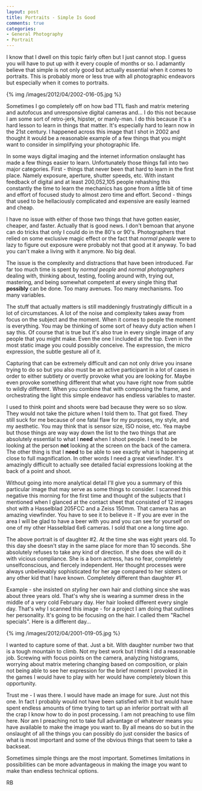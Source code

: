 ```yaml
---
layout: post
title: Portraits - Simple Is Good
comments: true
categories:
- General Photography
- Portrait
---
```

I know that I dwell on this topic fairly often but I just cannot stop. I guess you will have to put up with it every couple of months or so. I adamantly believe that simple is not only good but actually essential when it comes to portraits. This is probably more or less true with all photographic endeavors but especially when it comes to portraits.

{% img /images/2012/04/2002-016-05.jpg %}

Sometimes I go completely off on how bad TTL flash and matrix metering and autofocus and unresponsive digital cameras and… I do this not because I am some sort of retro-jerk, hipster, or manly-man. I do this because it's a hard lesson to learn in things that matter. It's especially hard to learn now in the 21st century. I happened across this image that I shot in 2002 and thought it would be a reasonable example of a few things that you might want to consider in simplifying your photographic life.

<!--more-->

In some ways digital imaging and the internet information onslaught has made a few things easier to learn. Unfortunately those things fall into two major categories. First - things that never been that hard to learn in the first place. Namely exposure, aperture, shutter speeds, etc. With instant feedback of digital and at least 200,052,105 people rehashing this constantly the time to learn the mechanics has gone from a little bit of time and effort of focused study to almost zero time and effort. Second - things that used to be hellaciously complicated and expensive are easily learned and cheap.

I have no issue with either of those two things that have gotten easier, cheaper, and faster. Actually that is good news. I don't bemoan that anyone can do tricks that only I could do in the 80's or 90's. Photographers that relied on some exclusive magic effect or the fact that *normal people* were to lazy to figure out exposure were probably not that good at it anyway. To bad you can't make a living with it anymore. No big deal.

The issue is the complexity and distractions that have been introduced. Far far too much time is spent by *normal people* and *normal photographers* dealing with, thinking about, testing, fooling around with, trying out, mastering, and being somewhat competent at every single thing that **possibly** can be done. Too many avenues. Too many mechanisms. Too many variables.

The stuff that actually matters is still maddeningly frustratingly difficult in a lot of circumstances. A lot of the noise and complexity takes away from focus on the subject and the moment. When it comes to people the moment is everything. You may be thinking of some sort of heavy duty action when I say this. Of course that is true but it's also true in every single image of any people that you might make. Even the one I included at the top. Even in the most static image you could possibly conceive. The expression, the micro expression, the subtle gesture all of it. 

Capturing that can be extremely difficult and can not only drive you insane trying to do so but you also must be an active participant in a lot of cases in order to either subtlety or overtly provoke what you are looking for. Maybe even provoke something different that what you have right now from subtle to wildly different. When you combine that with composing the frame, and orchestrating the light this simple endeavor has endless variables to master.

I used to think point and shoots were bad because they were so so slow. They would not take the picture when I told them to. That got fixed. They still suck for me because of one fatal flaw for my purposes, my style, and my aesthetic. You may think that is sensor size, ISO noise, etc. Yea maybe but those things are way way down the list to the two things that are absolutely essential to what I **need** when I shoot people. I need to be looking at the person **not** looking at the screen on the back of the camera. The other thing is that I **need** to be able to see exactly what is happening at close to full magnification. In other words I need a great viewfinder. It's amazingly difficult to actually see detailed facial expressions looking at the back of a point and shoot.

Without going into more analytical detail I'll give you a summary of this particular image that may serve as some things to consider. I scanned this negative this morning for the first time and thought of the subjects that I mentioned when I glanced at the contact sheet that consisted of 12 images shot with a Hasselblad 205FCC and a Zeiss 150mm. That camera has an amazing viewfinder. You have to see it to believe it - If you are ever in the area I will be glad to have a beer with you and you can see for yourself on one of my other Hasselblad 6x6 cameras. I sold that one a long time ago.

The above portrait is of daughter #2. At the time she was eight years old. To this day she doesn't stay in the same place for more than 10 seconds. She absolutely refuses to take any kind of direction. If she does she will do it with vicious compliance. She is a born actress, has no fear, completely unselfconscious, and fiercely independent. Her thought processes were always unbelievably sophisticated for her age compared to her sisters or any other kid that I have known. Completely different than daughter #1. 

Example - she insisted on *styling* her own hair and clothing since she was about three years old. That's why she is wearing a summer dress in the middle of a very cold February day. Her hair looked different every single day. That's why I scanned this image - for a project I am doing that outlines her personality. It's going to be focusing on the hair. I called them "Rachel specials". Here is a different day…

{% img /images/2012/04/2001-019-05.jpg %}

I wanted to capture some of that. Just a bit. With daughter number two that is a tough mountain to climb. Not my best work but I think I did a reasonable job. Screwing with focus points on the camera, analyzing histograms, worrying about matrix metering changing based on composition, or plain not being able to see her expression for the brief moment I provoked it in the games I would have to play with her would have completely blown this opportunity. 

Trust me - I was there. I would have made an image for sure. Just not this one. In fact I probably would not have been satisfied with it but would have spent endless amounts of time trying to tart up an inferior portrait with all the crap I know how to do in post processing. I am not preaching to use film here. Nor am I preaching not to take full advantage of whatever means you have available to make the image you want to. By all means do so but in the onslaught of all the things you can possibly do just consider the basics of what is most important and some of the obvious things that seem to take a backseat.

Sometimes simple things are the most important. Sometimes limitations in possibilities can be more advantageous in making the image you want to make than endless technical options.

RB


